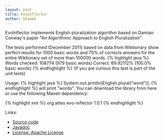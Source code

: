 ```yaml
---
layout: post
title: EvoInflector
author: Sławek
---
```


EvoInflector implements English pluralization algorithm based on Damian Conway's paper "An Algorithmic Approach to English Pluralization".

The tests performed (December 2011) based on data from Wiktionary show perfect results for 1000 basic words and 70% of corrects answers for the entire Wiktionary set of more than 100000 words.
{% highlight java %}
Words checked: 108774 (979 basic words)
Correct: 69.92112% (100.0% basic words)
{% endhighlight %}
(If you are curious this test is part of the unit tests)

Usage:
{% highlight java %}
    System.out.println(English.plural("word"));
{% endhighlight %}
will print "words".
You can download the library from here or use the following Maven dependency:

{% highlight xml %}
<dependency>
    <groupId>org.atteo</groupId>
    <artifactId>evo-inflector</artifactId>
    <version>1.0.1</version>
</dependency>
{% endhighlight %}

Links:
* [Source code](https://github.com/atteo/evo-inflector)
* [Javadoc](http://www.atteo.org/static/evo-inflector/apidocs/index.html)
* [License: Apache License](http://www.apache.org/licenses/LICENSE-2.0.html)

